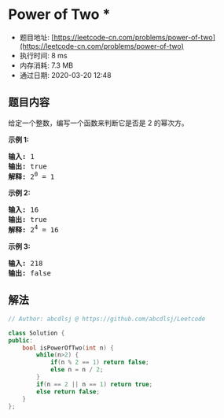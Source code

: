# Power of Two *
- 题目地址: [https://leetcode-cn.com/problems/power-of-two](https://leetcode-cn.com/problems/power-of-two)
- 执行时间: 8 ms
- 内存消耗: 7.3 MB
- 通过日期: 2020-03-20 12:48

## 题目内容
<p>给定一个整数，编写一个函数来判断它是否是 2 的幂次方。</p>

<p><strong>示例 1:</strong></p>

<pre><strong>输入:</strong> 1
<strong>输出:</strong> true
<strong>解释: </strong>2<sup>0</sup> = 1</pre>

<p><strong>示例 2:</strong></p>

<pre><strong>输入:</strong> 16
<strong>输出:</strong> true
<strong>解释: </strong>2<sup>4</sup> = 16</pre>

<p><strong>示例 3:</strong></p>

<pre><strong>输入:</strong> 218
<strong>输出:</strong> false</pre>


## 解法
```cpp
// Author: abcdlsj @ https://github.com/abcdlsj/Leetcode

class Solution {
public:
    bool isPowerOfTwo(int n) {
        while(n>2) {
            if(n % 2 == 1) return false;        
            else n = n / 2;
        }
        if(n == 2 || n == 1) return true;
        else return false;
    }
};

```